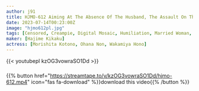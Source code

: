 ```yaml
---
author: j91
title: HJMO-612 Aiming At The Absence Of The Husband, The Assault On The House Of The Deca-ass Married Woman! T-back Wife Fixed Vibe DE Domino Knockdown If You Line Up And Knock Down Dominoes Within The Time Limit, 1 Million Yen! If You Fail The Challenge, You'll Be Punished For The Immediate Vaginal Cum Shot!
date: 2023-07-14T00:23:00Z
image: "hjmo612pl.jpg"
tags: [Censored, Creampie, Digital Mosaic, Humiliation, Married Woman, Squirting, Vibe]
maker: [Hajime Kikaku]
actress: [Morishita Kotono, Ohana Non, Wakamiya Hono]
---
```



{{< youtubepl kzOG3vowraSO1Dd >}}
###

{{% button href="https://streamtape.to/v/kzOG3vowraSO1Dd/hjmo-612.mp4" icon="fas fa-download" %}}download this video{{% /button %}}

